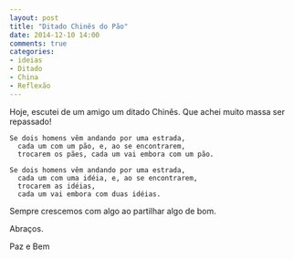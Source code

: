 ```yaml
---
layout: post
title: "Ditado Chinês do Pão"
date: 2014-12-10 14:00
comments: true
categories:
- ideias
- Ditado
- China
- Reflexão
---
```


Hoje, escutei de um amigo um ditado Chinês.
Que achei muito massa ser repassado!

```
Se dois homens vêm andando por uma estrada,
  cada um com um pão, e, ao se encontrarem,
  trocarem os pães, cada um vai embora com um pão.

Se dois homens vêm andando por uma estrada,
  cada um com uma idéia, e, ao se encontrarem,
  trocarem as idéias,
  cada um vai embora com duas idéias.
```

Sempre crescemos com algo ao partilhar algo de bom.

Abraços.

Paz e Bem
